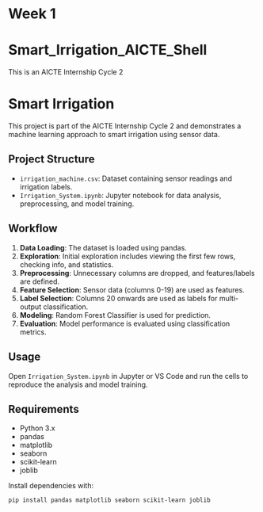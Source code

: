 # Week 1

# Smart_Irrigation_AICTE_Shell
This is an AICTE Internship Cycle 2
# Smart Irrigation

This project is part of the AICTE Internship Cycle 2 and demonstrates a machine learning approach to smart irrigation using sensor data.

## Project Structure

- `irrigation_machine.csv`: Dataset containing sensor readings and irrigation labels.
- `Irrigation_System.ipynb`: Jupyter notebook for data analysis, preprocessing, and model training.

## Workflow

1. **Data Loading**: The dataset is loaded using pandas.
2. **Exploration**: Initial exploration includes viewing the first few rows, checking info, and statistics.
3. **Preprocessing**: Unnecessary columns are dropped, and features/labels are defined.
4. **Feature Selection**: Sensor data (columns 0-19) are used as features.
5. **Label Selection**: Columns 20 onwards are used as labels for multi-output classification.
6. **Modeling**: Random Forest Classifier is used for prediction.
7. **Evaluation**: Model performance is evaluated using classification metrics.

## Usage

Open `Irrigation_System.ipynb` in Jupyter or VS Code and run the cells to reproduce the analysis and model training.

## Requirements

- Python 3.x
- pandas
- matplotlib
- seaborn
- scikit-learn
- joblib

Install dependencies with:

```sh
pip install pandas matplotlib seaborn scikit-learn joblib

